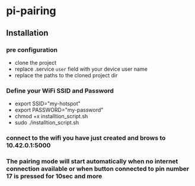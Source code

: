 # pi-pairing

## Installation
### pre configuration
- clone the project
- replace .service `user` field with your device user name
- replace the paths to the cloned project dir
  
### Define your WiFi SSID and Password
- export SSID="my-hotspot"
- export PASSWORD="my-password"
- chmod +x installtion_script.sh
- sudo ./installtion_script.sh
### connect to the wifi you have just created and brows to 10.42.0.1:5000
### The pairing mode will start automatically when no internet connection available or when button connected to pin number 17 is pressed for 10sec and more
